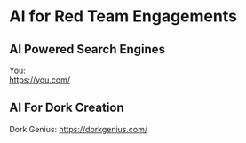 # AI for Red Team Engagements

## AI Powered Search Engines

You:  
https://you.com/

## AI For Dork Creation
Dork Genius:
https://dorkgenius.com/
